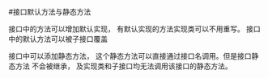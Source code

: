 #接口默认方法与静态方法

接口中的方法可以增加默认实现， 有默认实现的方法实现类可以不用重写。
接口中的默认方法可以被子接口覆盖


接口中可以添加静态方法， 这个静态方法可以直接通过接口名调用。但是接口静态方法
不会被继承， 及实现类和子接口均无法调用该接口的静态方法。